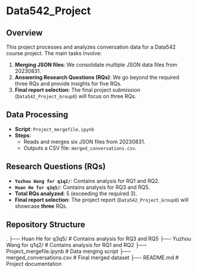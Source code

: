 # Data542_Project

## Overview
This project processes and analyzes conversation data for a Data542 course project. The main tasks involve:
1. **Merging JSON files**: We consolidate multiple JSON data files from 20230831.
2. **Answering Research Questions (RQs)**: We go beyond the required three RQs and provide insights for five RQs.
3. **Final report selection**: The final project submission (`Data542_Project_Group8`) will focus on three RQs.

## Data Processing
- **Script**: `Project_mergefile.ipynb`
- **Steps**:
  - Reads and merges six JSON files from 20230831.
  - Outputs a CSV file: `merged_conversations.csv`.

## Research Questions (RQs)
- **`Yuzhou Wang for q1q2/`**: Contains analysis for RQ1 and RQ2.
- **`Huan He for q3q5/`**: Contains analysis for RQ3 and RQ5.
- **Total RQs analyzed**: 5 (exceeding the required 3).
- **Final report selection**: The project report (`Data542_Project_Group8`) will showcase **three** RQs.

## Repository Structure
. ├── Huan He for q3q5/ # Contains analysis for RQ3 and RQ5 ├── Yuzhou Wang for q1q2/ # Contains analysis for RQ1 and RQ2 ├── Project_mergefile.ipynb # Data merging script ├── merged_conversations.csv # Final merged dataset ├── README.md # Project documentation
